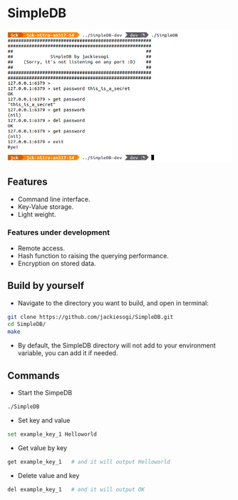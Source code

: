# SimpleDB
![](./image/thumbnail.png)

## Features
* Command line interface.
* Key-Value storage.
* Light weight.

### Features under development
* Remote access.
* Hash function to raising the querying performance.
* Encryption on stored data.

## Build by yourself
* Navigate to the directory you want to build, and open in terminal:
```sh
git clone https://github.com/jackiesogi/SimpleDB.git
cd SimpleDB/
make
```
* By default, the SimpleDB directory will not add to your environment variable, you can add it if needed.

## Commands
* Start the SimpeDB
```sh
./SimpleDB
```

* Set key and value
```sh
set example_key_1 Helloworld
```

* Get value by key
```sh
get example_key_1	# and it will output Helloworld
```

*  Delete value and key
```sh
del example_key_1   # and it will output OK
```